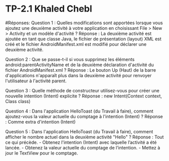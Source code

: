 ﻿# TP-2.1 Khaled Chebl
#Réponses:
Question 1 : Quelles modifications sont apportées lorsque vous ajoutez une deuxième activité à votre application en choisissant File > New > Activity et un modèle d'activité ?
Réponse : La deuxième activité est ajoutée en tant que classe Java, le fichier de présentation (layout) XML est créé et le fichier AndroidManifest.xml est modifié pour déclarer une deuxième activité.

Question 2 : Que se passe-t-il si vous supprimez les éléments android:parentActivityName et de la deuxième déclaration d'activité du fichier AndroidManifest.xml ?
Réponse : Le bouton Up (Haut) de la barre d'applications n'apparaît plus dans la deuxième activité pour renvoyer l'utilisateur à l'activité parent.

Question 3 : Quelle méthode de constructeur utilisez-vous pour créer une nouvelle intention (Intent) explicite ?
Réponse : new Intent(Context context, Class class)

Question 4 : Dans l'application HelloToast (du Travail à faire), comment ajoutez-vous la valeur actuelle du comptage à l'intention (Intent) ?
Réponse : Comme extra d'intention (Intent)

Question 5 : Dans l'application HelloToast (du Travail à faire), comment afficher le nombre actuel dans la deuxième activité "Hello" ?
Réponse : Tout ce qui précède. - Obtenez l'intention (Intent) avec laquelle l’activité a été lancée. - Obtenez la valeur actuelle du comptage de l’intention. - Mettez à jour le TextView pour le comptage.
